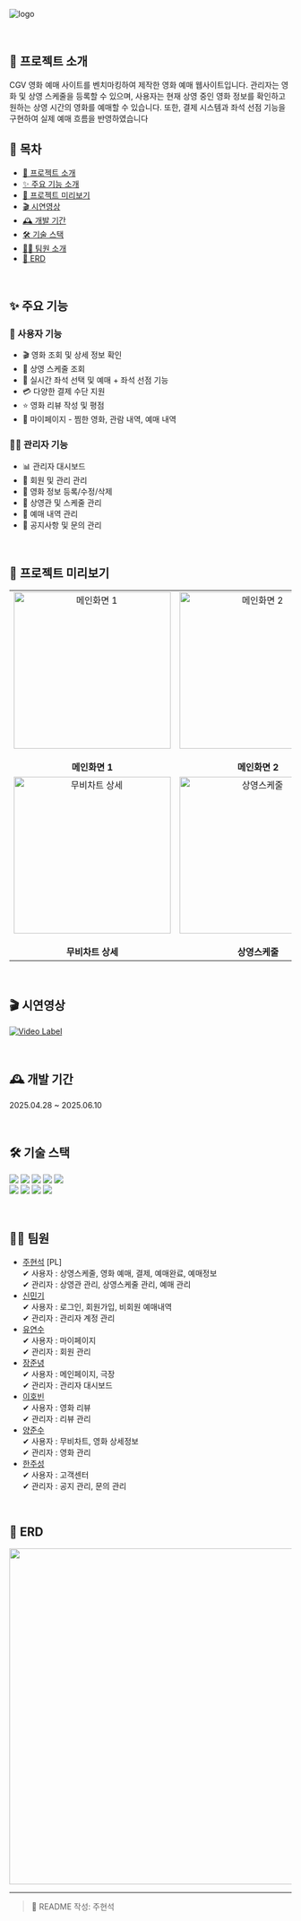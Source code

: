 ![logo](https://github.com/user-attachments/assets/9732e2b9-0a4f-4ea3-a8d4-064288e3fe8c)

<br/>

## 📝 프로젝트 소개
CGV 영화 예매 사이트를 벤치마킹하여 제작한 영화 예매 웹사이트입니다.
관리자는 영화 및 상영 스케줄을 등록할 수 있으며, 사용자는 현재 상영 중인 영화 정보를 확인하고 원하는 상영 시간의 영화를 예매할 수 있습니다.
또한, 결제 시스템과 좌석 선점 기능을 구현하여 실제 예매 흐름을 반영하였습니다

## 📑 목차  
- [📝 프로젝트 소개](#-프로젝트-소개)  
- [✨ 주요 기능 소개](#-주요-기능)  
- [📸 프로젝트 미리보기](#-프로젝트-미리보기)  
- [🎬 시연영상](#-시연영상)  
- [🕰 개발 기간](#-개발-기간)  
- [🛠 기술 스택](#-기술-스택)  
- [💁‍♂️ 팀원 소개](#-팀원-소개)  
- [💾 ERD](#-erd)


</br>

## ✨ 주요 기능
### 👥 사용자 기능
- 🎬 영화 조회 및 상세 정보 확인
- 📅 상영 스케줄 조회
- 🎫 실시간 좌석 선택 및 예매 + 좌석 선점 기능
- 💳 다양한 결제 수단 지원
- ⭐ 영화 리뷰 작성 및 평점
- 👤 마이페이지 - 찜한 영화, 관람 내역, 예매 내역

### 👨‍💼 관리자 기능
- 📊 관리자 대시보드
- 👤 회원 및 관리 관리
- 🎥 영화 정보 등록/수정/삭제
- 🏢 상영관 및 스케줄 관리
- 📱 예매 내역 관리
- 📝 공지사항 및 문의 관리

<br/>

## 📸 프로젝트 미리보기
<table align="center" border="0">
  <tr>
    <td align="center">
      <img src="https://github.com/user-attachments/assets/52f39828-840c-419f-b179-67df106be34e" width="280" alt="메인화면 1"/>
      <br><br><b>메인화면 1</b>
    </td>
    <td align="center">
      <img src="https://github.com/user-attachments/assets/31761679-ad35-4295-a500-97c23e5c52ff" width="280" alt="메인화면 2"/>
      <br><br><b>메인화면 2</b>
    </td>
    <td align="center">
      <img src="https://github.com/user-attachments/assets/d431d65e-48cc-46c2-bf61-9f35ac9d260f" width="280" alt="무비차트"/>
      <br><b>무비차트</b>
    </td>
  </tr>
  <tr>
    <td align="center">
      <img src="https://github.com/user-attachments/assets/4745bbd9-4faa-4dae-a715-b281683fe01c" width="280" alt="무비차트 상세"/>
      <br><br><b>무비차트 상세</b>
    </td>
    <td align="center">
      <img src="https://github.com/user-attachments/assets/05eeadaa-a99f-4279-a381-8c16a530ec3a" width="280" alt="상영스케줄"/>
      <br><br><b>상영스케줄</b>
    </td>
    <td align="center">
      <img src="https://github.com/user-attachments/assets/aed3afa5-00b3-4aec-bfe8-ffea2d2fdece" width="280" alt="좌석선택"/>
      <br><b>좌석선택</b>
    </td>
  </tr>
</table>

</br>

## 🎬 시연영상
[![Video Label](http://img.youtube.com/vi/tjNUuQWwKHk/0.jpg)](https://www.youtube.com/watch?v=tjNUuQWwKHk)

</br>

## 🕰 개발 기간
2025.04.28 ~ 2025.06.10

</br>

## 🛠 기술 스택
<img src="https://img.shields.io/badge/java-007396?style=for-the-badge&logo=java&logoColor=white"> <img src="https://img.shields.io/badge/html5-E34F26?style=for-the-badge&logo=html5&logoColor=white"> <img src="https://img.shields.io/badge/css-1572B6?style=for-the-badge&logo=css3&logoColor=white"> <img src="https://img.shields.io/badge/javascript-F7DF1E?style=for-the-badge&logo=javascript&logoColor=black"> <img src="https://img.shields.io/badge/jquery-0769AD?style=for-the-badge&logo=jquery&logoColor=white"><br/>
<img src="https://img.shields.io/badge/bootstrap-7952B3?style=for-the-badge&logo=bootstrap&logoColor=white"> <img src="https://img.shields.io/badge/apache tomcat-F8DC75?style=for-the-badge&logo=apachetomcat&logoColor=white"> <img src="https://img.shields.io/badge/github-181717?style=for-the-badge&logo=github&logoColor=white"> <img src="https://img.shields.io/badge/git-F05032?style=for-the-badge&logo=git&logoColor=white">

</br>

## 💁‍♂️ 팀원
- [주현석](https://github.com/githyunsuk) [PL]<br/>
  ✔ 사용자 : 상영스케줄, 영화 예매, 결제, 예매완료, 예매정보<br/>
  ✔ 관리자 : 상영관 관리, 상영스케줄 관리, 예매 관리<br/>
- [신민기](https://github.com/mingi-Shin)<br/>
  ✔ 사용자 : 로그인, 회원가입, 비회원 예매내역<br/>
  ✔ 관리자 : 관리자 계정 관리<br/>
- [유연수](https://github.com/yeonsu2002)<br/>
  ✔ 사용자 : 마이페이지<br/>
  ✔ 관리자 : 회원 관리<br/>
- [장준녕](https://github.com/jjn841)<br/>
  ✔ 사용자 : 메인페이지, 극장<br/>
  ✔ 관리자 : 관리자 대시보드<br/>
- [이호빈](https://github.com/leehobin7)<br/>
  ✔ 사용자 : 영화 리뷰<br/>
  ✔ 관리자 : 리뷰 관리<br/>
- [양준수](https://github.com/yang010705)<br/>
  ✔ 사용자 : 무비차트, 영화 상세정보<br/>
  ✔ 관리자 : 영화 관리<br/>
- [한주성](https://github.com/lastfinger99)<br/>
  ✔ 사용자 : 고객센터<br/>
  ✔ 관리자 : 공지 관리, 문의 관리<br/>
  
<br/>

## 💾 ERD
<img src="https://github.com/user-attachments/assets/58bf7531-c2bc-4302-8024-9d3f1777c466" width="600"/>

<br/>

---

> 🙋 README 작성: 주현석 




